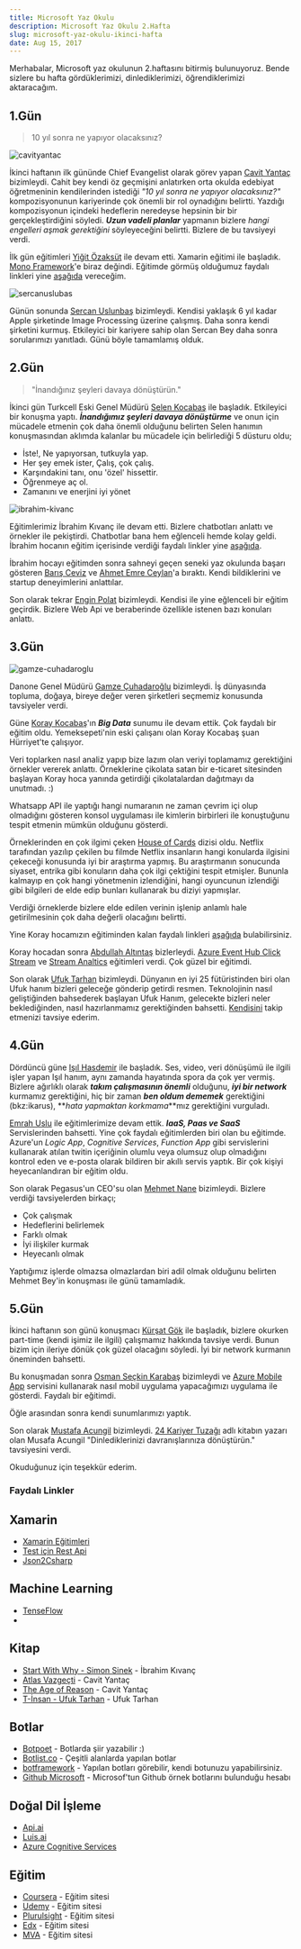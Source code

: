 ```yaml
---
title: Microsoft Yaz Okulu
description: Microsoft Yaz Okulu 2.Hafta
slug: microsoft-yaz-okulu-ikinci-hafta
date: Aug 15, 2017
---
```


Merhabalar, Microsoft yaz okulunun 2.haftasını bitirmiş bulunuyoruz. Bende sizlere bu hafta gördüklerimizi, dinlediklerimizi, öğrendiklerimizi aktaracağım.

## 1.Gün

> 10 yıl sonra ne yapıyor olacaksınız?

![cavityantac](../../../../../images/msyazokulu/cavityantac.jpg)

İkinci haftanın ilk gününde Chief Evangelist olarak görev yapan [Cavit Yantaç]() bizimleydi. Cahit bey kendi öz geçmişini anlatırken orta okulda edebiyat öğretmeninin kendilerinden istediği _"10 yıl sonra ne yapıyor olacaksınız?"_ kompozisyonunun kariyerinde çok önemli bir rol oynadığını belirtti. Yazdığı kompozisyonun içindeki hedeflerin neredeyse hepsinin bir bir gerçekleştirdiğini söyledi. **_Uzun vadeli planlar_** yapmanın bizlere _hangi engelleri aşmak gerektiğini_ söyleyeceğini belirtti. Bizlere de bu tavsiyeyi verdi.

İlk gün eğitimleri [Yiğit Özaksüt]() ile devam etti. Xamarin eğitimi ile başladık. [Mono Framework]()'e biraz değindi.
Eğitimde görmüş olduğumuz faydalı linkleri yine [aşağıda](#faydalı-linkler) vereceğim.

![sercanuslubas](../../../../../images/msyazokulu/sercanuslubas.jpg)

Günün sonunda [Sercan Uslunbaş]() bizimleydi. Kendisi yaklaşık 6 yıl kadar Apple şirketinde Image Processing üzerine çalışmış. Daha sonra kendi şirketini kurmuş. Etkileyici bir kariyere sahip olan Sercan Bey daha sonra sorularımızı yanıtladı. Günü böyle tamamlamış olduk.

## 2.Gün

> "İnandığınız şeyleri davaya dönüştürün."

İkinci gün Turkcell Eski Genel Müdürü [Selen Kocabaş]() ile başladık. Etkileyici bir konuşma yaptı. **_İnandığımız şeyleri davaya dönüştürme_** ve onun için mücadele etmenin çok daha önemli olduğunu belirten Selen hanımın konuşmasından aklımda kalanlar bu mücadele için belirlediği 5 düsturu oldu;

- İste!, Ne yapıyorsan, tutkuyla yap.
- Her şey emek ister, Çalış, çok çalış.
- Karşındakini tanı, onu 'özel' hissettir.
- Öğrenmeye aç ol.
- Zamanını ve enerjini iyi yönet

![ibrahim-kivanc](../../../../../images/msyazokulu/ibrahimkivanc.jpg)

Eğitimlerimiz İbrahim Kıvanç ile devam etti. Bizlere chatbotları anlattı ve örnekler ile pekiştirdi. Chatbotlar bana hem eğlenceli hemde kolay geldi. İbrahim hocanın eğitim içerisinde verdiği faydalı linkler yine [aşağıda](#faydalı-linkler).

İbrahim hocayı eğitimden sonra sahneyi geçen seneki yaz okulunda başarı gösteren [Barış Ceviz]() ve [Ahmet Emre Ceylan]()'a bıraktı. Kendi bildiklerini ve startup deneyimlerini anlattılar.

Son olarak tekrar [Engin Polat]() bizimleydi. Kendisi ile yine eğlenceli bir eğitim geçirdik. Bizlere Web Api ve beraberinde özellikle istenen bazı konuları anlattı.

## 3.Gün

![gamze-cuhadaroglu](../../../../../images/msyazokulu/gamzecuhadaroglu.jpg)

Danone Genel Müdürü [Gamze Çuhadaroğlu]() bizimleydi. İş dünyasında topluma, doğaya, bireye değer veren şirketleri seçmemiz konusunda tavsiyeler verdi.

Güne [Koray Kocabaş]()'ın **_Big Data_** sunumu ile devam ettik. Çok faydalı bir eğitim oldu. Yemeksepeti'nin eski çalışanı olan Koray Kocabaş şuan Hürriyet'te çalışıyor.

Veri toplarken nasıl analiz yapıp bize lazım olan veriyi toplamamız gerektiğini örnekler vererek anlattı. Örneklerine çikolata satan bir e-ticaret sitesinden başlayan Koray hoca yanında getirdiği çikolatalardan dağıtmayı da unutmadı. :)

Whatsapp API ile yaptığı hangi numaranın ne zaman çevrim içi olup olmadığını gösteren konsol uygulaması ile kimlerin birbirleri ile konuştuğunu tespit etmenin mümkün olduğunu gösterdi.

Örneklerinden en çok ilgimi çeken [House of Cards]() dizisi oldu. Netflix tarafından yazılıp çekilen bu filmde Netflix insanların hangi konularda ilgisini çekeceği konusunda iyi bir araştırma yapmış. Bu araştırmanın sonucunda siyaset, entrika gibi konuların daha çok ilgi çektiğini tespit etmişler. Bununla kalmayıp en çok hangi yönetmenin izlendiğini, hangi oyuncunun izlendiği gibi bilgileri de elde edip bunları kullanarak bu diziyi yapmışlar.

Verdiği örneklerde bizlere elde edilen verinin işlenip anlamlı hale getirilmesinin çok daha değerli olacağını belirtti.

Yine Koray hocamızın eğitiminden kalan faydalı linkleri [aşağıda](#faydalı-linkler) bulabilirsiniz.

Koray hocadan sonra [Abdullah Altıntaş]() bizlerleydi. [Azure Event Hub Click Stream]() ve [Stream Analtics]() eğitimleri verdi. Çok güzel bir eğitimdi.

Son olarak [Ufuk Tarhan]() bizimleydi. Dünyanın en iyi 25 fütüristinden biri olan Ufuk hanım bizleri geleceğe gönderip getirdi resmen. Teknolojinin nasıl geliştiğinden bahsederek başlayan Ufuk Hanım, gelecekte bizleri neler beklediğinden, nasıl hazırlanmamız gerektiğinden bahsetti. [Kendisini](https://twitter.com/futuristufuk) takip etmenizi tavsiye ederim.

## 4.Gün

Dördüncü güne [Işıl Hasdemir]() ile başladık. Ses, video, veri dönüşümü ile ilgili işler yapan Işıl hanım, aynı zamanda hayatında spora da çok yer vermiş. Bizlere ağırlıklı olarak **_takım çalışmasının önemli_** olduğunu, **_iyi bir network_** kurmamız gerektiğini, hiç bir zaman **_ben oldum dememek_** gerektiğini (bkz:ikarus), **_hata yapmaktan korkmama_**mız gerektiğini vurguladı.

[Emrah Uslu]() ile eğitimlerimize devam ettik. **_IaaS, Paas ve SaaS_** Servislerinden bahsetti. Yine çok faydalı eğitimlerden biri olan bu eğitimde. Azure'un _Logic App_, _Cognitive Services_, _Function App_ gibi servislerini kullanarak atılan twitin içeriğinin olumlu veya olumsuz olup olmadığını kontrol eden ve e-posta olarak bildiren bir akıllı servis yaptık. Bir çok kişiyi heyecanlandıran bir eğitim oldu.

Son olarak Pegasus'un CEO'su olan [Mehmet Nane]() bizimleydi.
Bizlere verdiği tavsiyelerden birkaçı;

- Çok çalışmak
- Hedeflerini belirlemek
- Farklı olmak
- İyi ilişkiler kurmak
- Heyecanlı olmak

Yaptığımız işlerde olmazsa olmazlardan biri adil olmak olduğunu belirten Mehmet Bey'in konuşması ile günü tamamladık.

## 5.Gün

İkinci haftanın son günü konuşmacı [Kürşat Gök]() ile başladık, bizlere okurken part-time (kendi işimiz ile ilgili) çalışmamız hakkında tavsiye verdi. Bunun bizim için ileriye dönük çok güzel olacağını söyledi. İyi bir network kurmanın öneminden bahsetti.

Bu konuşmadan sonra [Osman Seçkin Karabaş]() bizimleydi ve [Azure Mobile App]() servisini kullanarak nasıl mobil uygulama yapacağımızı uygulama ile gösterdi. Faydalı bir eğitimdi.

Öğle arasından sonra kendi sunumlarımızı yaptık.

Son olarak [Mustafa Acungil]() bizimleydi. [24 Kariyer Tuzağı]() adlı kitabın yazarı olan Musafa Acungil "Dinlediklerinizi davranışlarınıza dönüştürün." tavsiyesini verdi.

Okuduğunuz için teşekkür ederim.

### Faydalı Linkler

## Xamarin

- [Xamarin Eğitimleri](https://www.youtube.com/channel/UCn5tRpsFj6Fa79Q-0edzdjQ/videos)
- [Test için Rest Api](https://jsonplaceholder.typicode.com/)
- [Json2Csharp](http://json2csharp.com/)

## Machine Learning

- [TenseFlow](https://www.tensorflow.org/)
-

## Kitap

- [Start With Why - Simon Sinek]() - İbrahim Kıvanç
- [Atlas Vazgeçti]() - Cavit Yantaç
- [The Age of Reason]() - Cavit Yantaç
- [T-İnsan - Ufuk Tarhan]() - Ufuk Tarhan

## Botlar

- [Botpoet]() - Botlarda şiir yazabilir :)
- [Botlist.co]() - Çeşitli alanlarda yapılan botlar
- [botframework]() - Yapılan botları görebilir, kendi botunuzu yapabilirsiniz.
- [Github Microsoft]() - Microsof'tun Github örnek botlarını bulunduğu hesabı

## Doğal Dil İşleme

- [Api.ai]()
- [Luis.ai]()
- [Azure Cognitive Services]()

## Eğitim

- [Coursera]() - Eğitim sitesi
- [Udemy]() - Eğitim sitesi
- [Plurulsight]() - Eğitim sitesi
- [Edx]() - Eğitim sitesi
- [MVA]() - Eğitim sitesi
